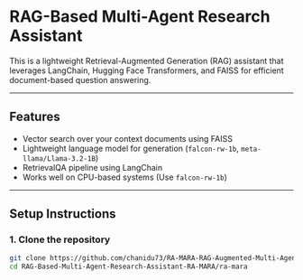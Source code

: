#  RAG-Based Multi-Agent Research Assistant

This is a lightweight Retrieval-Augmented Generation (RAG) assistant that leverages LangChain, Hugging Face Transformers, and FAISS for efficient document-based question answering.

---

## Features

-  Vector search over your context documents using FAISS
-  Lightweight language model for generation (`falcon-rw-1b`, `meta-llama/Llama-3.2-1B`)
-  RetrievalQA pipeline using LangChain
-  Works well on CPU-based systems (Use `falcon-rw-1b`)

---

## Setup Instructions

### 1. Clone the repository

```bash
git clone https://github.com/chanidu73/RA-MARA-RAG-Augmented-Multi-Agent-Research-Assistan.git
cd RAG-Based-Multi-Agent-Research-Assistant-RA-MARA/ra-mara
